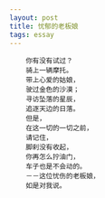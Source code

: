 ```yaml
---
layout: post
title: 忧郁的老板娘
tags: essay
---
```


        你有没有试过？
        骑上一辆摩托。
        带上心爱的姑娘，
        驶过金色的沙漠；
        寻访坠落的星辰，
        追逐天边的日落。
        但是，
        在这一切的一切之前，
        请记住，
        脚刹没有收起，
        你再怎么拧油门，
        车子也是不会动的。
        －－这位忧伤的老板娘，
        如是对我说。
